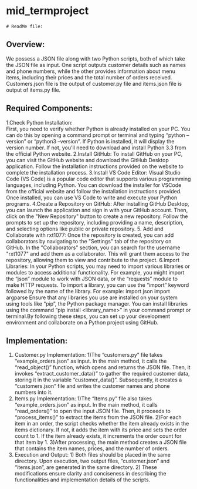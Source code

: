 # mid_termproject

	# ReadMe file:
## Overview:
We possess a JSON file along with two Python scripts, both of which take the JSON file as input. One script outputs customer details such as names and phone numbers, while the other provides information about menu items, including their prices and the total number of orders received.
Customers.json file is the output of customer.py file and items.json file is output of items.py file.

## Required Components:
1.Check Python Installation: 	
          First, you need to verify whether Python is already installed on your PC. You can do this by opening a command prompt or terminal and typing “python –              version” or “python3 –version”. If Python is installed, it will display the version number. If not, you'll need to download and install Python 3.3 from             the official Python website.
2.Install GitHub: 
          To install GitHub on your PC, you can visit the GitHub website and download the GitHub Desktop application. Follow the installation instructions provided           on the website to complete the installation process.
3.Install VS Code Editor: 
          Visual Studio Code (VS Code) is a popular code editor that supports various programming languages, including Python. You can download the installer for             VSCode from the official website and follow the installation instructions provided. Once installed, you can use VS Code to write and execute your Python            programs.
4.Create a Repository on GitHub: 
          After installing GitHub Desktop, you can launch the application and sign in with your GitHub account. Then, click on the "New Repository" button to                 create a new repository. Follow the prompts to set up the repository, including providing a name, description, and selecting options like public or                 private repository.
5. Add and Collaborate with rxt1077: 
         Once the repository is created, you can add collaborators by navigating to the "Settings" tab of the repository on GitHub. In the "Collaborators" section,          you can search for the username "rxt1077" and add them as a collaborator. This will grant them access to the repository, allowing them to view and                  contribute to the project.
6.Import Libraries: 
         In your Python scripts, you may need to import various libraries or modules to access additional functionality. For example, you might import the “json”            module to work with JSON data, or the “requests” module to make HTTP requests. To import a library, you can use the “import” keyword followed by the name           of the library. 
         For example:
              import json
              import argparse
Ensure that any libraries you use are installed on your system using tools like “pip”, the Python package manager. You can install libraries using the command “pip install <library_name>” in your command prompt or terminal.By following these steps, you can set up your development environment and collaborate on a Python project using GitHub.


## Implementation:
1. Customer.py Implementation:
                      1)The “customers.py” file takes “example_orders.json” as input. In the main method, it calls the “read_object()” function, which opens and                           returns the JSON file. Then, it invokes “extract_customer_data()” to gather the required customer data, storing it in the variable                                  “customer_data()”. Subsequently, it creates a “customers.json” file and writes the customer names and phone numbers into it.
2. Items.py Implementation:
                    1)The “Items.py” file also takes “example_orders.json” as input. In the main method, it calls “read_orders()” to open the input JSON file.                            Then, it proceeds to “process_items()” to extract the     items from the JSON file.
                    2)For each item in an order, the script checks whether the item already exists in the items dictionary. If not, it adds the item with its price                       and sets the order count to 1. If the item already exists, it increments the order count for that item by 1.
                    3)After processing, the main method creates a JSON file that contains the item names, prices, and the number of orders.
3. Execution and Output:
                  1) Both files should be placed in the same directory. Upon execution, two output files,   “customer.json” and “items.json”, are generated in the                       same directory.
                  2) These modifications ensure clarity and conciseness in describing the functionalities and implementation details of the scripts.
